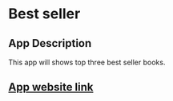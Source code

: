 # Best seller

## App Description

This app will shows top three best seller books.

## [App website link](https://taolin-first-react-app-fundamentals.netlify.app/)
